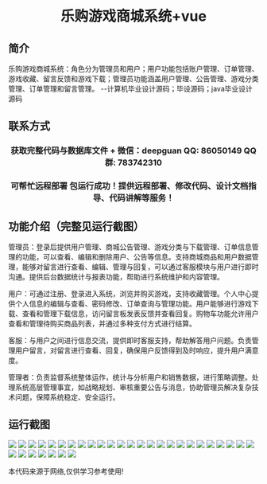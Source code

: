 <p><h1 align="center">乐购游戏商城系统+vue</h1></p>

## 简介
乐购游戏商城系统：角色分为管理员和用户；用户功能包括账户管理、订单管理、游戏收藏、留言反馈和游戏下载；管理员功能涵盖用户管理、公告管理、游戏分类管理、订单管理和留言管理。    --计算机毕业设计源码；毕设源码；java毕业设计源码


## 联系方式
<p><h3 align="center">获取完整代码与数据库文件 + 微信：deepguan QQ: 86050149 QQ群: 783742310</h3></p>
<p><h3 align="center">可帮忙远程部署 包运行成功！提供远程部署、修改代码、设计文档指导、代码讲解等服务！</h3></p>

## 功能介绍（完整见运行截图）
管理员：登录后提供用户管理、商城公告管理、游戏分类与下载管理、订单信息管理的功能，可以查看、编辑和删除用户、公告等信息。支持商城商品和用户数据管理，能够对留言进行查看、编辑、管理与回复，可以通过客服模块与用户进行即时沟通。提供后台数据统计与报表功能，帮助进行系统维护和内容管理。

用户：可通过注册、登录进入系统，浏览并购买游戏，支持收藏管理。个人中心提供个人信息的编辑与查看、密码修改、订单查询与管理功能。用户能够进行游戏下载、查看和管理下载信息，访问留言板发表反馈并查看回复。购物车功能允许用户查看和管理待购买商品列表，并通过多种支付方式进行结算。

客服：与用户之间进行信息交流，提供即时客服支持，帮助解答用户问题。负责管理用户留言，对留言进行查看、回复，确保用户反馈得到及时响应，提升用户满意度。

管理者：负责监督系统整体运作，统计与分析用户和销售数据，进行策略调整。处理系统高层管理事宜，如战略规划、审核重要公告与消息，协助管理员解决复杂技术问题，保障系统稳定、安全运行。


## 运行截图
![](https://bs-1329754181.cos.ap-shanghai.myqcloud.com/ssm/LegouGameMallSystem/img/001.jpg)
![](https://bs-1329754181.cos.ap-shanghai.myqcloud.com/ssm/LegouGameMallSystem/img/002.jpg)
![](https://bs-1329754181.cos.ap-shanghai.myqcloud.com/ssm/LegouGameMallSystem/img/003.jpg)
![](https://bs-1329754181.cos.ap-shanghai.myqcloud.com/ssm/LegouGameMallSystem/img/004.jpg)
![](https://bs-1329754181.cos.ap-shanghai.myqcloud.com/ssm/LegouGameMallSystem/img/005.jpg)
![](https://bs-1329754181.cos.ap-shanghai.myqcloud.com/ssm/LegouGameMallSystem/img/006.jpg)
![](https://bs-1329754181.cos.ap-shanghai.myqcloud.com/ssm/LegouGameMallSystem/img/007.jpg)
![](https://bs-1329754181.cos.ap-shanghai.myqcloud.com/ssm/LegouGameMallSystem/img/008.jpg)
![](https://bs-1329754181.cos.ap-shanghai.myqcloud.com/ssm/LegouGameMallSystem/img/009.jpg)
![](https://bs-1329754181.cos.ap-shanghai.myqcloud.com/ssm/LegouGameMallSystem/img/010.jpg)
![](https://bs-1329754181.cos.ap-shanghai.myqcloud.com/ssm/LegouGameMallSystem/img/011.jpg)
![](https://bs-1329754181.cos.ap-shanghai.myqcloud.com/ssm/LegouGameMallSystem/img/012.jpg)
![](https://bs-1329754181.cos.ap-shanghai.myqcloud.com/ssm/LegouGameMallSystem/img/013.jpg)
![](https://bs-1329754181.cos.ap-shanghai.myqcloud.com/ssm/LegouGameMallSystem/img/014.jpg)
![](https://bs-1329754181.cos.ap-shanghai.myqcloud.com/ssm/LegouGameMallSystem/img/015.jpg)
![](https://bs-1329754181.cos.ap-shanghai.myqcloud.com/ssm/LegouGameMallSystem/img/016.jpg)
![](https://bs-1329754181.cos.ap-shanghai.myqcloud.com/ssm/LegouGameMallSystem/img/017.jpg)
![](https://bs-1329754181.cos.ap-shanghai.myqcloud.com/ssm/LegouGameMallSystem/img/018.jpg)
![](https://bs-1329754181.cos.ap-shanghai.myqcloud.com/ssm/LegouGameMallSystem/img/019.jpg)
![](https://bs-1329754181.cos.ap-shanghai.myqcloud.com/ssm/LegouGameMallSystem/img/020.jpg)
![](https://bs-1329754181.cos.ap-shanghai.myqcloud.com/ssm/LegouGameMallSystem/img/021.jpg)
![](https://bs-1329754181.cos.ap-shanghai.myqcloud.com/ssm/LegouGameMallSystem/img/022.jpg)
![](https://bs-1329754181.cos.ap-shanghai.myqcloud.com/ssm/LegouGameMallSystem/img/023.jpg)
![](https://bs-1329754181.cos.ap-shanghai.myqcloud.com/ssm/LegouGameMallSystem/img/024.jpg)
![](https://bs-1329754181.cos.ap-shanghai.myqcloud.com/ssm/LegouGameMallSystem/img/025.jpg)
![](https://bs-1329754181.cos.ap-shanghai.myqcloud.com/ssm/LegouGameMallSystem/img/026.jpg)
![](https://bs-1329754181.cos.ap-shanghai.myqcloud.com/ssm/LegouGameMallSystem/img/027.jpg)
![](https://bs-1329754181.cos.ap-shanghai.myqcloud.com/ssm/LegouGameMallSystem/img/028.jpg)
![](https://bs-1329754181.cos.ap-shanghai.myqcloud.com/ssm/LegouGameMallSystem/img/029.jpg)
![](https://bs-1329754181.cos.ap-shanghai.myqcloud.com/ssm/LegouGameMallSystem/img/030.jpg)
![](https://bs-1329754181.cos.ap-shanghai.myqcloud.com/ssm/LegouGameMallSystem/img/031.jpg)
![](https://bs-1329754181.cos.ap-shanghai.myqcloud.com/ssm/LegouGameMallSystem/img/032.jpg)

<p>本代码来源于网络,仅供学习参考使用!</p>
